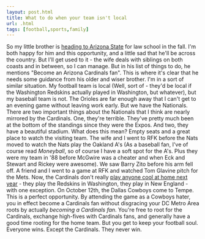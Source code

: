 ```yaml
---
layout: post.html
title: What to do when your team isn't local
url: .html
tags: [football,sports,family]
---
```

So my little brother is [heading to Arizona State](http://srenaut.blogspot.com/2008/05/im-sun-devil.html) for law school in the fall. I'm both happy for him and this opportunity, and a little sad that he'll be across the country. But I'll get used to it - the wife deals with siblings on both coasts and in between, so I can manage. But in his list of things to do, he mentions "Become an Arizona Cardinals fan". This is where it's clear that he needs some guidance from his older and wiser brother. I'm in a sort of similar situation. My football team is local (Well, sort of - they'd be local if the Washington Redskins actually played in Washington, but whatever), but my baseball team is not. The Orioles are far enough away that I can't get to an evening game without leaving work early. But we have the Nationals. There are two important things about the Nationals that I think are nearly mirrored by the Cardinals. One, they're terrible. They've pretty much been at the bottom of the standings since they were the Expos. And two, they have a beautiful stadium. What does this mean? Empty seats and a great place to watch the visiting team. The wife and I went to RFK before the Nats moved to watch the Nats play the Oakland A's (As a baseball fan, I've of course read _Moneyball_, so of course I have a soft spot for the A's. Plus they were my team in '88 before McGwire was a cheater and when Eck and Stewart and Rickey were awesome). We saw Barry Zito before his arm fell off. A friend and I went to a game at RFK and watched Tom Glavine pitch for the Mets. Now, the Cardinals don't really [play anyone cool at home next year](http://www.nfl.com/teams/schedule?team=ARI&season=2008&seasonType=REG) - they play the Redskins in Washington, they play in New England - with one exception. On October 12th, the Dallas Cowboys come to Tempe. This is a perfect opportunity. By attending the game as a Cowboys hater, you in effect become a Cardinals fan without disgracing your DC Metro Area roots by actually _becoming a Cardinals fan_. You're free to root for the Cardinals, exchange high-fives with Cardinals fans, and generally have a good time rooting for the home team. But you get to keep your football soul. Everyone wins. Except the Cardinals. They never win. 
